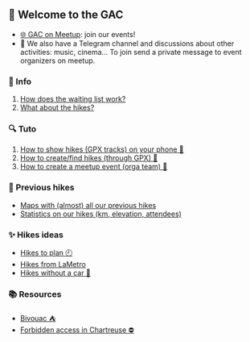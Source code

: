 ## 🎉 Welcome to the GAC

- [🌐 GAC on Meetup](https://www.meetup.com/fr-FR/Grenoble-Adventure-Club-English-French/): join our events!
- 📨 We also have a Telegram channel and discussions about other activities: music, cinema... To join send a private message to event organizers on meetup.

### 💭 Info
1. [How does the waiting list work?](About/WaitingList.md)
1. [What about the hikes?](About/Hikes.md)

### 🔍 Tuto
1. [How to show hikes (GPX tracks) on your phone 📱](TutoOsmAnd/README.md)
2. [How to create/find hikes (through GPX) 📍](CreateFindGpx/README.md)
3. [How to create a meetup event (orga team) 🚀](CreateEvent/README.md)

### 💫 Previous hikes
- [Maps with (almost) all our previous hikes](Stats/PreviousHikes.md)
- [Statistics on our hikes (km, elevation, attendees)](Stats/README.md)

### ✨ Hikes ideas
- [Hikes to plan 🕘](HikesToPlan/README.md)
- [Hikes from LaMetro](BaladesLaMetro/README.md)
- [Hikes without a car 🚗](BaladesLaMetro/NoCar/README.md)


### 📚 Resources

- [Bivouac ⛺](Bivouac/README.md)
- [Forbidden access in Chartreuse ⛔️](ChartreuseNoAccess/README.md)
